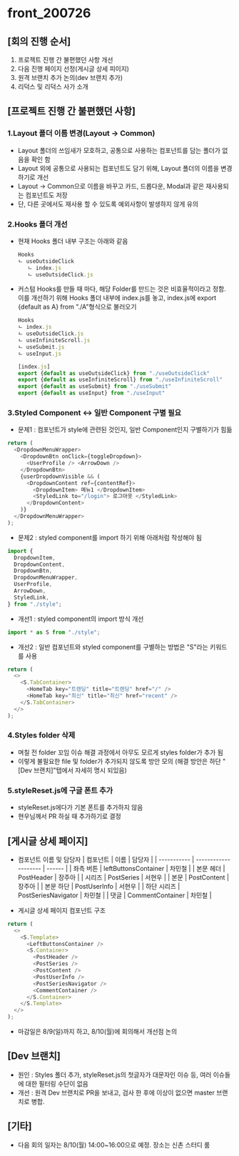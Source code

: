 # front_200726

## [회의 진행 순서]

1. 프로젝트 진행 간 불편했던 사항 개선
2. 다음 진행 페이지 선정(게시글 상세 피이지)
3. 원격 브랜치 추가 논의(dev 브랜치 추가)
4. 리덕스 및 리덕스 사가 소개

## [프로젝트 진행 간 불편했던 사항]

### 1.Layout 폴더 이름 변경(Layout -> Common)

- Layout 폴더의 쓰임새가 모호하고, 공통으로 사용하는 컴포넌트를 담는 폴더가 없음을 확인 함
- Layout 외에 공통으로 사용되는 컴포넌트도 담기 위해, Layout 폴더의 이름을 변경하기로 개선
- Layout -> Common으로 이름을 바꾸고 카드, 드롭다운, Modal과 같은 재사용되는 컴포넌트도 저장
- 단, 다른 곳에서도 재사용 할 수 있도록 예외사항이 발생하지 않게 유의

### 2.Hooks 폴더 개선

- 현재 Hooks 폴더 내부 구조는 아래와 같음
  ```javascript
  Hooks
  ㄴ useOutsideClick
     ㄴ index.js
     ㄴ useOutsideClick.js
  ```
- 커스텀 Hooks를 만들 때 마다, 해당 Folder를 만드는 것은 비효율적이라고 정함. 이를 개선하기 위해 Hooks 폴더 내부에 index.js를 놓고, index.js에 export {default as A} from "./A"형식으로 불러오기

  ```javascript
  Hooks
  ㄴ index.js
  ㄴ useOutsideClick.js
  ㄴ useInfiniteScroll.js
  ㄴ useSubmit.js
  ㄴ useInput.js

  [index.js]
  export {default as useOutsideClick} from "./useOutsideClick"
  export {default as useInfiniteScroll} from "./useInfiniteScroll"
  export {default as useSubmit} from "./useSubmit"
  export {default as useInput} from "./useInput"
  ```

### 3.Styled Component <-> 일반 Component 구별 필요

- 문제1 : 컴포넌트가 style에 관련된 것인지, 일반 Component인지 구별하기가 힘듦

```javascript
return (
  <DropdownMenuWrapper>
    <DropdownBtn onClick={toggleDropdown}>
      <UserProfile /> <ArrowDown />
    </DropdownBtn>
    {userDropdownVisible && (
      <DropdownContent ref={contentRef}>
        <DropdownItem> 메뉴1 </DropdownItem>
        <StyledLink to="/login"> 로그아웃 </StyledLink>
      </DropdownContent>
    )}
  </DropdownMenuWrapper>
);
```

- 문제2 : styled component를 import 하기 위해 아래처럼 작성해야 됨

```javascript
import {
  DropdownItem,
  DropdownContent,
  DropdownBtn,
  DropdownMenuWrapper,
  UserProfile,
  ArrowDown,
  StyledLink,
} from "./style";
```

- 개선1 : styled component의 import 방식 개선

```javascript
import * as S from "./style";
```

- 개선2 : 일반 컴포넌트와 styled component를 구별하는 방법은 "S"라는 키워드를 사용

```javascript
return (
  <>
    <S.TabContainer>
      <HomeTab key="트렌딩" title="트렌딩" href="/" />
      <HomeTab key="최신" title="최신" href="recent" />
    </S.TabContainer>
  </>
);
```

### 4.Styles folder 삭제

- 며칠 전 folder 꼬임 이슈 해결 과정에서 아무도 모르게 styles folder가 추가 됨
- 이렇게 불필요한 file 및 folder가 추가되지 않도록 방안 모의
  (해결 방안은 하단 "[Dev 브랜치]"탭에서 자세히 명시 되있음)

### 5.styleReset.js에 구글 폰트 추가

- styleReset.js에다가 기본 폰트를 추가하지 않음
- 현우님께서 PR 하실 때 추가하기로 결정

## [게시글 상세 페이지]

- 컴포넌트 이름 및 담당자
  | 컴포넌트 | 이름 | 담당자 |
  | ----------- | -------------------- | ------ |
  | 좌측 버튼 | leftButtonsContainer | 차민철 |
  | 본문 헤더 | PostHeader | 장주아 |
  | 시리즈 | PostSeries | 서현우 |
  | 본문 | PostContent | 장주아 |
  | 본문 하단 | PostUserInfo | 서현우 |
  | 하단 시리즈 | PostSeriesNavigator | 차민철 |
  | 댓글 | CommentContainer | 차민철 |

- 게시글 상세 페이지 컴포넌트 구조

```javascript
return (
  <>
    <S.Template>
      <LeftButtonsContainer />
      <S.Container>
        <PostHeader />
        <PostSeries />
        <PostContent />
        <PostUserInfo />
        <PostSeriesNavigator />
        <CommentContainer />
      </S.Container>
    </S.Template>
  </>
);
```

- 마감일은 8/9(일)까지 하고, 8/10(월)에 회의해서 개선점 논의

## [Dev 브랜치]

- 원인 : Styles 폴더 추가, styleReset.js의 첫글자가 대문자인 이슈 등, 여러 이슈들에 대한 필터링 수단이 없음
- 개선 : 원격 Dev 브랜치로 PR을 보내고, 검사 한 후에 이상이 없으면 master 브랜치로 병합.

## [기타]

- 다음 회의 일자는 8/10(월) 14:00~16:00으로 예정. 장소는 신촌 스터디 룸
